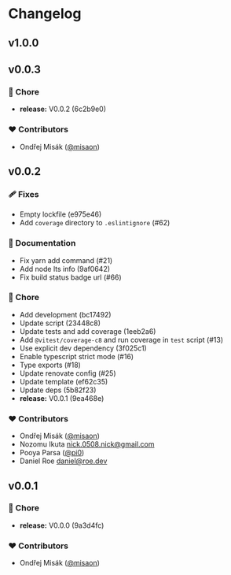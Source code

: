 # Changelog


## v1.0.0

## v0.0.3


### 🏡 Chore

  - **release:** V0.0.2 (6c2b9e0)

### ❤️  Contributors

- Ondřej Misák ([@misaon](http://github.com/misaon))

## v0.0.2


### 🩹 Fixes

  - Empty lockfile (e975e46)
  - Add `coverage` directory to `.eslintignore` (#62)

### 📖 Documentation

  - Fix yarn add command (#21)
  - Add node lts info (9af0642)
  - Fix build status badge url (#66)

### 🏡 Chore

  - Add development (bc17492)
  - Update script (23448c8)
  - Update tests and add coverage (1eeb2a6)
  - Add `@vitest/coverage-c8` and run coverage in `test` script (#13)
  - Use explicit dev dependency (3f025c1)
  - Enable typescript strict mode (#16)
  - Type exports (#18)
  - Update renovate config (#25)
  - Update template (ef62c35)
  - Update deps (5b82f23)
  - **release:** V0.0.1 (9ea468e)

### ❤️  Contributors

- Ondřej Misák ([@misaon](http://github.com/misaon))
- Nozomu Ikuta <nick.0508.nick@gmail.com>
- Pooya Parsa ([@pi0](http://github.com/pi0))
- Daniel Roe <daniel@roe.dev>

## v0.0.1


### 🏡 Chore

  - **release:** V0.0.0 (9a3d4fc)

### ❤️  Contributors

- Ondřej Misák ([@misaon](http://github.com/misaon))

